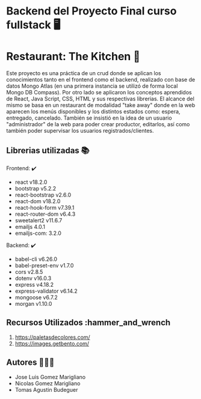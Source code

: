 # Backend del Proyecto Final curso fullstack :desktop_computer:
# Restaurant: The Kitchen :hamburger:

Este proyecto es una práctica de un crud donde se aplican los conocimientos tanto en el frontend como el backend, realizado con base de datos Mongo Atlas (en una primera instancia se utilizó de forma local Mongo DB Compass).
Por otro lado se aplicaron los conceptos aprendidos de React, Java Script, CSS, HTML y sus respectivas librerias.
El alcance del mismo se basa en un restaurant de modalidad "take away" donde en la web aparecen los menús disponibles y los distintos estados como: espera, entregado, cancelado.
También se insistió en la idea de un usuario "administrador" de la web para poder crear productor, editarlos, así como también poder supervisar los usuarios registrados/clientes.

## Librerias utilizadas :books:

Frontend: :heavy_check_mark:
- react v18.2.0
- bootstrap v5.2.2
- react-bootstrap v2.6.0
- react-dom v18.2.0
- react-hook-form v7.39.1
- react-router-dom v6.4.3
- sweetalert2 v11.6.7
- emailjs 4.0.1
- emailjs-com: 3.2.0

Backend: :heavy_check_mark:
- babel-cli v6.26.0
- babel-preset-env v1.7.0
- cors v2.8.5
- dotenv v16.0.3
- express v4.18.2
- express-validator v6.14.2
- mongoose v6.7.2
- morgan v1.10.0

## Recursos Utilizados :hammer_and_wrench
1. https://paletasdecolores.com/
1. https://images.getbento.com/

## Autores :family_man_boy_boy:
- Jose Luis Gomez Marigliano
- Nicolas Gomez Marigliano
- Tomas Agustin Budeguer
